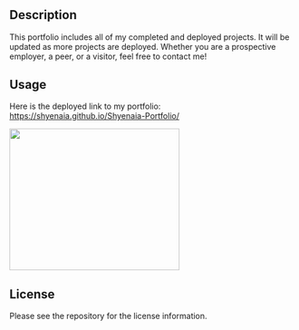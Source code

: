 # <Shyenaia Castaneda Portfolio>
 
## Description
 
This portfolio includes all of my completed and deployed projects. It will be updated as more projects are deployed. Whether you are a prospective employer, a peer, or a visitor, feel free to contact me!
 
## Usage
 
Here is the deployed link to my portfolio: https://shyenaia.github.io/Shyenaia-Portfolio/
 
<img src="/Users/shyenaiacastaneda/repos/Shyenaia-Portfolio/images/deployedportfolioscreenshot.png" width="300" height="250">
 
## License
 
Please see the repository for the license information.
